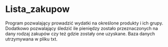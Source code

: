 # Lista_zakupow
Program pozwalający prowadzić wydatki na określone produkty i ich grupy. Dodatkowo pozwalający śledzić ile pieniędzy zostało przeznaczonych na dany rodzaj zakupów czy też gdzie zostały one uzyskane.
Baza danych utrzymywana w pliku txt.
